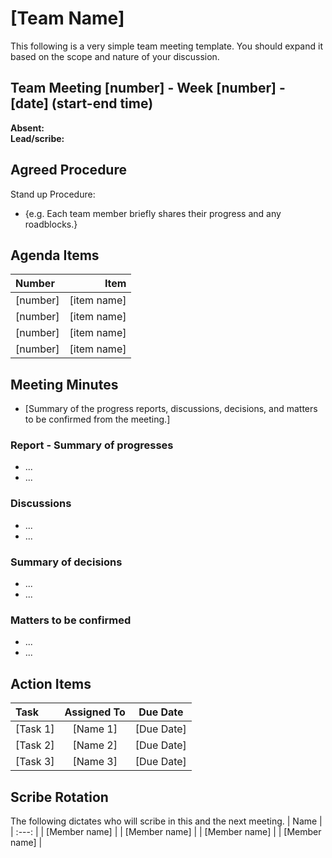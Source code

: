 # [Team Name]
This following is a very simple team meeting template. You should expand it based on the scope and nature of your discussion.

## Team Meeting [number] - Week [number] - [date] (start-end time)
**Absent:**
<br>
**Lead/scribe:**

## Agreed Procedure
Stand up Procedure: 
- {e.g. Each team member briefly shares their progress and any roadblocks.}


## Agenda Items
| Number   |        Item |
|:---------|------------:|
| [number] | [item name] |
| [number] | [item name] |
| [number] | [item name] |
| [number] | [item name] |

## Meeting Minutes
- [Summary of the progress reports, discussions, decisions, and matters to be confirmed from the meeting.]

### Report - Summary of progresses
- ...
- ...

### Discussions
- ...
- ...

### Summary of decisions
- ...
- ...

### Matters to be confirmed
- ...
- ...


## Action Items
| Task                                   | Assigned To |  Due Date  |
|:---------------------------------------|:-----------:|:----------:|
| [Task 1]                               |  [Name 1]   | [Due Date] |
| [Task 2]                               |  [Name 2]   | [Due Date] |
| [Task 3]                               |  [Name 3]   | [Due Date] |



## Scribe Rotation
The following dictates who will scribe in this and the next meeting.
| Name |
| :---: |
| [Member name] |
| [Member name] |
| [Member name] |
| [Member name] |